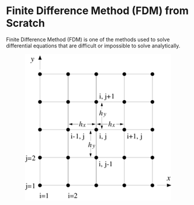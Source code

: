 # Finite Difference Method (FDM) from Scratch
Finite Difference Method (FDM) is one of the methods used to solve differential equations that are difficult or impossible to solve analytically.

<p align="center">
  <img width="400" height="400" src="./images/Mesh.png">
</p>